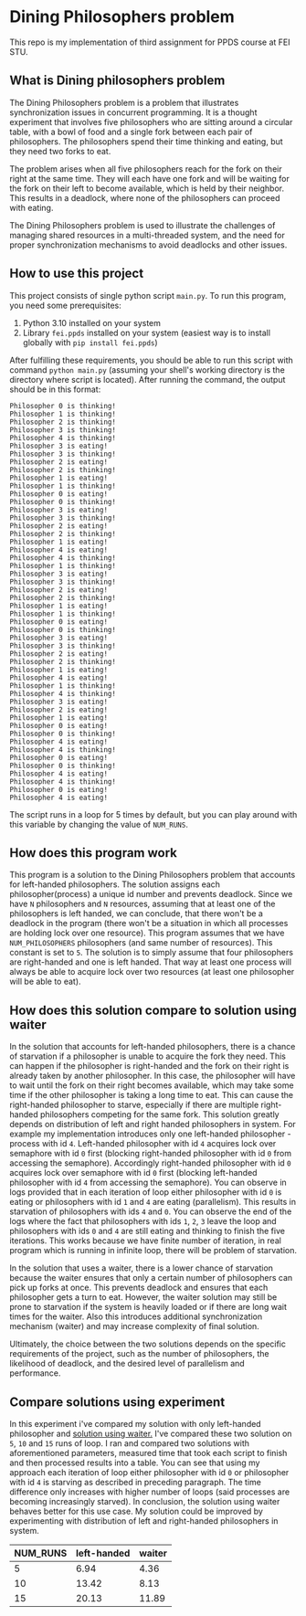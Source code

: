 # Dining Philosophers problem
This repo is my implementation of third assignment for PPDS course at FEI STU.

## What is Dining philosophers problem
The Dining Philosophers problem is a problem that illustrates synchronization issues in concurrent programming. It is a thought experiment that involves five philosophers who are sitting around a circular table, with a bowl of food and a single fork between each pair of philosophers. The philosophers spend their time thinking and eating, but they need two forks to eat.

The problem arises when all five philosophers reach for the fork on their right at the same time. They will each have one fork and will be waiting for the fork on their left to become available, which is held by their neighbor. This results in a deadlock, where none of the philosophers can proceed with eating.

The Dining Philosophers problem is used to illustrate the challenges of managing shared resources in a multi-threaded system, and the need for proper synchronization mechanisms to avoid deadlocks and other issues.

## How to use this project
This project consists of single python script `main.py`. To run this program, you need some prerequisites: 
1. Python 3.10 installed on your system
2. Library `fei.ppds` installed on your system (easiest way is to install globally with `pip install fei.ppds`)

After fulfilling these requirements, you should be able to run this script with command `python main.py` (assuming your shell's working directory is the directory where script is located).
After running the command, the output should be in this format: 
```
Philosopher 0 is thinking!
Philosopher 1 is thinking!
Philosopher 2 is thinking!
Philosopher 3 is thinking!
Philosopher 4 is thinking!
Philosopher 3 is eating!
Philosopher 3 is thinking!
Philosopher 2 is eating!
Philosopher 2 is thinking!
Philosopher 1 is eating!
Philosopher 1 is thinking!
Philosopher 0 is eating!
Philosopher 0 is thinking!
Philosopher 3 is eating!
Philosopher 3 is thinking!
Philosopher 2 is eating!
Philosopher 2 is thinking!
Philosopher 1 is eating!
Philosopher 4 is eating!
Philosopher 4 is thinking!
Philosopher 1 is thinking!
Philosopher 3 is eating!
Philosopher 3 is thinking!
Philosopher 2 is eating!
Philosopher 2 is thinking!
Philosopher 1 is eating!
Philosopher 1 is thinking!
Philosopher 0 is eating!
Philosopher 0 is thinking!
Philosopher 3 is eating!
Philosopher 3 is thinking!
Philosopher 2 is eating!
Philosopher 2 is thinking!
Philosopher 1 is eating!
Philosopher 4 is eating!
Philosopher 1 is thinking!
Philosopher 4 is thinking!
Philosopher 3 is eating!
Philosopher 2 is eating!
Philosopher 1 is eating!
Philosopher 0 is eating!
Philosopher 0 is thinking!
Philosopher 4 is eating!
Philosopher 4 is thinking!
Philosopher 0 is eating!
Philosopher 0 is thinking!
Philosopher 4 is eating!
Philosopher 4 is thinking!
Philosopher 0 is eating!
Philosopher 4 is eating!
```

The script runs in a loop for 5 times by default, but you can play around with this variable by changing the value of `NUM_RUNS`.

## How does this program work
This program is a solution to the Dining Philosophers problem that accounts for left-handed philosophers. The solution assigns each philosopher(process) a unique id number and prevents deadlock. Since we have `N` philosophers and `N` resources, assuming that at least one of the philosophers is left handed, we can conclude, that there won't be a deadlock in the program (there won't be a situation in which all processes are holding lock over one resource).
This program assumes that we have `NUM_PHILOSOPHERS` philosophers (and same number of resources). This constant is set to `5`.
The solution is to simply assume that four philosophers are right-handed and one is left handed. That way at least one process will always be able to acquire lock over two resources (at least one philosopher will be able to eat).

## How does this solution compare to solution using waiter
In the solution that accounts for left-handed philosophers, there is a chance of starvation if a philosopher is unable to acquire the fork they need. This can happen if the philosopher is right-handed and the fork on their right is already taken by another philosopher. In this case, the philosopher will have to wait until the fork on their right becomes available, which may take some time if the other philosopher is taking a long time to eat. This can cause the right-handed philosopher to starve, especially if there are multiple right-handed philosophers competing for the same fork.
This solution greatly depends on distribution of left and right handed philosophers in system. For example my implementation introduces only one left-handed philosopher - process with id `4`.
Left-handed philosopher with id `4` acquires lock over semaphore with id `0` first (blocking right-handed philosopher with id `0` from accessing the semaphore).
Accordingly right-handed philosopher with id `0` acquires lock over semaphore with id `0` first (blocking left-handed philosopher with id `4` from accessing the semaphore).
You can observe in logs provided that in each iteration of loop either philosopher with id `0` is eating or philosophers with id `1` and `4` are eating (parallelism).
This results in starvation of philosophers with ids `4` and `0`. You can observe the end of the logs where the fact that philosophers with ids `1`, `2`, `3` leave the loop and philosophers with ids `0` and `4` are still eating and thinking to finish the five iterations.
This works because we have finite number of iteration, in real program which is running in infinite loop, there will be problem of starvation.

In the solution that uses a waiter, there is a lower chance of starvation because the waiter ensures that only a certain number of philosophers can pick up forks at once. This prevents deadlock and ensures that each philosopher gets a turn to eat. However, the waiter solution may still be prone to starvation if the system is heavily loaded or if there are long wait times for the waiter. Also this introduces additional synchronization mechanism (waiter) and may increase complexity of final solution.

Ultimately, the choice between the two solutions depends on the specific requirements of the project, such as the number of philosophers, the likelihood of deadlock, and the desired level of parallelism and performance.

## Compare solutions using experiment
In this experiment i've compared my solution with only left-handed philosopher and [solution using waiter.](https://github.com/tj314/ppds-2023-cvicenia/blob/master/seminar4/04_philosophers.py)
I've compared these two solution on `5`, `10` and `15` runs of loop. I ran and compared two solutions with aforementioned parameters, measured time that took each script to finish and then processed results into a table.  You can see that using my approach each iteration of loop either philosopher with id `0` or philosopher with id `4` is starving as described in preceding paragraph.
The time difference only increases with higher number of loops (said processes are becoming increasingly starved). In conclusion, the solution using waiter behaves better for this use case. My solution could be improved by experimenting with distribution of left and right-handed philosophers in system.

| NUM_RUNS | left-handed |   waiter  |
|----------|-------------|-----------|
|     5    |     6.94    |    4.36   |
|    10    |    13.42    |    8.13   |
|    15    |    20.13    |   11.89   |